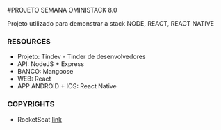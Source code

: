 #PROJETO SEMANA OMINISTACK 8.0

Projeto utilizado para demonstrar a stack NODE, REACT, REACT NATIVE

### RESOURCES
- Projeto: Tindev - Tinder de desenvolvedores
- API: NodeJS + Express
- BANCO: Mangoose
- WEB: React
- APP ANDROID + IOS: React Native

### COPYRIGHTS

- RocketSeat [link](https://github.com/pandao/editor.md "Heading link")

